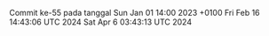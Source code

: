 Commit ke-55 pada tanggal Sun Jan 01 14:00 2023 +0100
Fri Feb 16 14:43:06 UTC 2024
Sat Apr  6 03:43:13 UTC 2024
